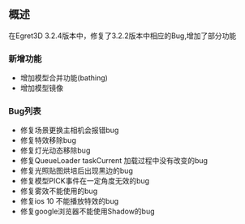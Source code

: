 ## 概述
在Egret3D 3.2.4版本中，修复了3.2.2版本中相应的Bug,增加了部分功能


### 新增功能

* 增加模型合并功能(bathing)
* 增加模型镜像

### Bug列表

* 修复场景更换主相机会报错bug
* 修复特效移除bug
* 修复灯光动态移除bug
* 修复QueueLoader taskCurrent 加载过程中没有改变的bug
* 修复光照贴图烘培后出现黑边的bug
* 修复模型PICK事件在一定角度无效的bug
* 修复雾效不能使用的bug
* 修复ios 10 不能播放特效的bug
* 修复google浏览器不能使用Shadow的bug
